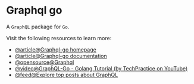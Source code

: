 # Graphql go

A `GraphQL` package for `Go`.

Visit the following resources to learn more:

- [@article@Graphql-go homepage](https://graphql-go.github.io/graphql-go.org/)
- [@article@Graphql-go documentation](https://pkg.go.dev/github.com/graphql-go/graphql)
- [@opensource@Graphql](https://github.com/graphql-go/graphql)
- [@video@GraphQL-Go - Golang Tutorial (by TechPractice on YouTube)](https://www.youtube.com/watch?v=YK7BQfQ84ws)
- [@feed@Explore top posts about GraphQL](https://app.daily.dev/tags/graphql?ref=roadmapsh)
